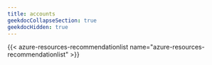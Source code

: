 ```yaml
---
title: accounts
geekdocCollapseSection: true
geekdocHidden: true
---
```


{{< azure-resources-recommendationlist name="azure-resources-recommendationlist" >}}
